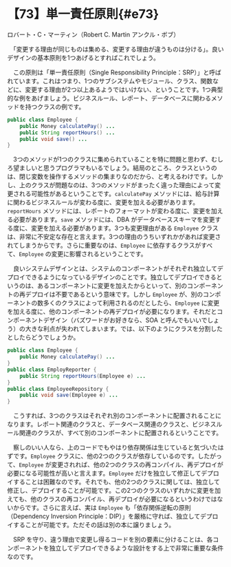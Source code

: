# 【73】単一責任原則{#e73}

<div class="author">ロバート・C・マーティン（Robert C. Martin アンクル・ボブ）</div>

　「変更する理由が同じものは集める、変更する理由が違うものは分ける」。良いデザインの基本原則を1つあげるとすればこれでしょう。

　この原則は「単一責任原則（Single Responsibility Principle：SRP）」と呼ばれています。これはつまり、1つのサブシステムやモジュール、クラス、関数などに、変更する理由が2つ以上あるようではいけない、ということです。1つ典型的な例をあげましょう。ビジネスルール、レポート、データベースに関わるメソッドを持つクラスの例です。

```java
public class Employee {
    public Money calculatePay() ...
    public String reportHours() ...
    public void save() ...
}
```

　3つのメソッドが1つのクラスに集められていることを特に問題と思わず、むしろ望ましいと思うプログラマもいるでしょう。結局のところ、クラスというのは、閉じ変数を操作するメソッドの集まりなのだから、と考えるわけです。しかし、上のクラスが問題なのは、3つのメソッドがまったく違った理由によって変更される可能性があるということです。`calculatePay` メソッドには、給与計算に関わるビジネスルールが変わる度に、変更を加える必要があります。`reportHours` メソッドには、レポートのフォーマットが変わる度に、変更を加える必要があります。`save` メソッドには、DBA がデータベーススキーマを変更する度に、変更を加える必要があります。3つも変更理由がある `Employee` クラスは、非常に不安定な存在と言えます。3つの理由のうちいずれかがあれば変更されてしまうからです。さらに重要なのは、`Employee` に依存するクラスがすべて、`Employee` の変更に影響されるということです。

　良いシステムデザインとは、システムのコンポーネントがそれぞれ独立してデプロイできるようになっているデザインのことです。独立してデプロイできるというのは、あるコンポーネントに変更を加えたからといって、別のコンポーネントの再デプロイは不要であるという意味です。しかし `Employee` が、別のコンポーネントの数多くのクラスによって利用されるのだとしたら、`Employee` に変更を加える度に、他のコンポーネントの再デプロイが必要になります。それだとコンポーネントデザイン（バズワードがお好きなら、SOA と呼んでもいいでしょう）の大きな利点が失われてしまいます。では、以下のようにクラスを分割したとしたらどうでしょうか。

```java
public class Employee {
    public Money calculatePay() ...
}
public class EmployReporter {
    public String reportHours(Employee e) ...
}
public class EmployeeRepository {
    public void save(Employee e) ...
}
```

　こうすれば、3つのクラスはそれぞれ別のコンポーネントに配置されることになります。レポート関連のクラスと、データベース関連のクラスと、ビジネスルール関連のクラスが、すべて別のコンポーネントに配置されるということです。

　察しのいい人なら、上のコードでもやはり依存関係は生じていると気づいたはずです。`Employee` クラスに、他の2つのクラスが依存しているのです。したがって、`Employee` が変更されれば、他の2つのクラスの再コンパイル、再デプロイが必要になる可能性が高いと言えます。`Employee` だけを独立して修正してデプロイすることは困難なのです。それでも、他の2つのクラスに関しては、独立して修正し、デプロイすることが可能です。この2つのクラスのいずれかに変更を加えても、他のクラスの再コンパイル、再デプロイが必要になるというわけではないからです。さらに言えば、実は `Employee` も「依存関係逆転の原則（Dependency Inversion Principle：DIP）」を厳格に守れば、独立してデプロイすることが可能です。ただその話は別の本に譲りましょう。

　SRP を守り、違う理由で変更し得るコードを別の要素に分けることは、各コンポーネントを独立してデプロイできるような設計をする上で非常に重要な条件なのです。
